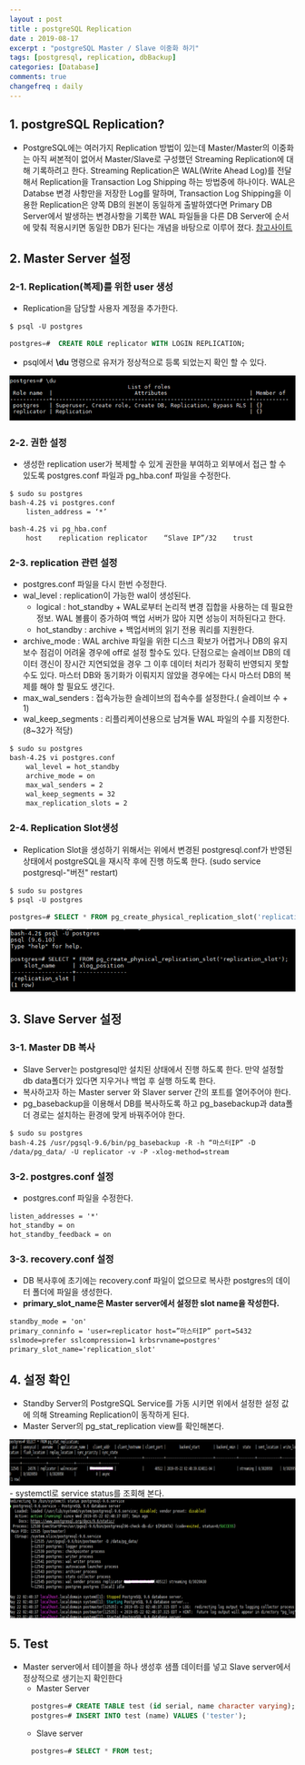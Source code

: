 ```yaml
---
layout : post
title : postgreSQL Replication
date : 2019-08-17
excerpt : "postgreSQL Master / Slave 이중화 하기"
tags: [postgresql, replication, dbBackup]
categories: [Database]
comments: true
changefreq : daily
---
```




## 1. postgreSQL Replication? 
- PostgreSQL에는 여러가지 Replication 방법이 있는데 Master/Master의 이중화는 아직 써본적이 없어서 Master/Slave로 구성했던 Streaming Replication에 대해 기록하려고 한다. Streaming Replication은 WAL(Write  Ahead Log)를 전달해서 Replication을 Transaction Log Shipping 하는 방법중에 하나이다. WAL은 Databse 변경 사항만을 저장한 Log를 말하며, Transaction Log Shipping을 이용한 Replication은 양쪽 DB의 원본이 동일하게 출발하였다면 Primary DB Server에서 발생하는 변경사항을 기록한 WAL 파일들을 다른 DB Server에 순서에 맞춰 적용시키면 동일한 DB가 된다는 개념을 바탕으로 이루어 졌다. [참고사이트](https://browndwarf.tistory.com/4)

## 2. Master Server 설정 
### 2-1. Replication(복제)를 위한 user 생성
- Replication을 담당할 사용자 계정을 추가한다. 
~~~ shell
$ psql -U postgres 
~~~
~~~ sql
postgres=#  CREATE ROLE replicator WITH LOGIN REPLICATION;
~~~
- psql에서 **\du** 명령으로 유저가 정상적으로 등록 되었는지 확인 할 수 있다.
<img src="/static/img/replication/user.png">

### 2-2. 권한 설정 
- 생성한 replication user가 복제할 수 있게 권한을 부여하고 외부에서 접근 할 수 있도록 postgres.conf 파일과 pg_hba.conf 파일을 수정한다.
~~~shell
$ sudo su postgres
bash-4.2$ vi postgres.conf
    listen_address = ‘*’
~~~
~~~shell
bash-4.2$ vi pg_hba.conf
    host    replication replicator    “Slave IP”/32    trust
~~~

### 2-3. replication 관련 설정 
- postgres.conf 파일을 다시 한번 수정한다.
- wal_level : replication이 가능한 wal이 생성된다.
    - logical : hot_standby + WAL로부터 논리적 변경 집합을 사용하는 데 필요한 정보. WAL 볼륨이 증가하여 백업 서버가 많아 지면 성능이 저하된다고 한다.
    - hot_standby : archive + 백업서버의 읽기 전용 쿼리를 지원한다. 
- archive_mode : WAL archive 파일을 위한 디스크 확보가 어렵거나 DB의 유지 보수 점검이 어려울 경우에 off로 설정 할수도 있다. 단점으로는 슬레이브 DB의 데이터 갱신이 장시간 지연되었을 경우 그 이후 데이터 처리가 정확히 반영되지 못할 수도 있다. 마스터 DB와 동기화가 이뤄지지 않았을 경우에는 다시 마스터 DB의 복제를 해야 할 필요도 생긴다.
- max_wal_senders : 접속가능한 슬레이브의 접속수를 설정한다.( 슬레이브 수 + 1)
- wal_keep_segments : 리플리케이션용으로 남겨둘 WAL 파일의 수를 지정한다. (8~32가 적당)
~~~ shell
$ sudo su postgres
bash-4.2$ vi postgres.conf
    wal_level = hot_standby
    archive_mode = on
    max_wal_senders = 2
    wal_keep_segments = 32
    max_replication_slots = 2
~~~

### 2-4. Replication Slot생성
- Replication Slot을 생성하기 위해서는 위에서 변경된 postgresql.conf가 반영된 상태에서 postgreSQL을 재시작 후에 진행 하도록 한다. (sudo service postgresql-"버전" restart)
~~~ shell 
$ sudo su postgres
$ psql -U postgres 
~~~
~~~ sql
postgres=# SELECT * FROM pg_create_physical_replication_slot('replication_slot');
~~~
<img src="/static/img/replication/slot.png">

## 3. Slave Server 설정
### 3-1. Master DB 복사 
- Slave Server는 postgresql만 설치된 상태에서 진행 하도록 한다. 만약 설정할 db data폴더가 있다면 지우거나 백업 후 실행 하도록 한다.
- 복사하고자 하는 Master server 와 Slaver server 간의 포트를 열어주어야 한다.  
- pg_basebackup을 이용해서 DB를 복사하도록 하고 pg_basebackup과 data폴더 경로는 설치하는 환경에 맞게 바꿔주어야 한다. 
~~~ shell
$ sudo su postgres 
bash-4.2$ /usr/pgsql-9.6/bin/pg_basebackup -R -h “마스터IP” -D /data/pg_data/ -U replicator -v -P -xlog-method=stream
~~~

### 3-2. postgres.conf 설정 
- postgres.conf 파일을 수정한다. 
~~~ text 
listen_addresses = '*'
hot_standby = on 
hot_standby_feedback = on 
~~~

### 3-3. recovery.conf 설정 
- DB 복사후에 초기에는 recovery.conf 파일이 없으므로 복사한 postgres의 데이터 폴더에 파일을 생성한다. 
- **primary_slot_name은 Master server에서 설정한 slot name을 작성한다.**
~~~ text
standby_mode = 'on'
primary_conninfo = 'user=replicator host=”마스터IP” port=5432 sslmode=prefer sslcompression=1 krbsrvname=postgres'
primary_slot_name='replication_slot'
~~~

## 4. 설정 확인
- Standby Server의 PostgreSQL Service를 가동 시키면 위에서 설정한 설정 값에 의해 Streaming Replication이 동작하게 된다. 
- Master Server의 pg_stat_replication view를 확인해본다. 
<img src="/static/img/replication/view.png">
- systemctl로 service status를 조회해 본다. 
<img src="/static/img/replication/status.png">

## 5. Test 
- Master server에서 테이블을 하나 생성후 샘플 데이터를 넣고 Slave server에서 정상적으로 생기는지 확인한다 
    - Master Server 
    ~~~sql
      postgres=# CREATE TABLE test (id serial, name character varying);
      postgres=# INSERT INTO test (name) VALUES ('tester');
    ~~~
    - Slave server
    ~~~sql
      postgres=# SELECT * FROM test;
    ~~~

